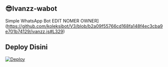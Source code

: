 ## 😎Ivanzz-wabot

Simple WhatsApp Bot
EDIT NOMER OWNER](https://github.com/koleksibot/V3/blob/b2a09f55766cd168fa148f4ec3cba9e701b74129/ivanzz.js#L329)

## Deploy Disini

[![Deploy](https://www.herokucdn.com/deploy/button.svg)](https://heroku.com/deploy?template=https://github.com/koleksibot/V3)
